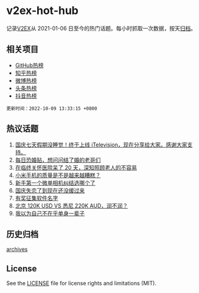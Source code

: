 # v2ex-hot-hub

 记录[V2EX](https://www.v2ex.com/)从 2021-01-06 日至今的热门话题。每小时抓取一次数据，按天[归档](archives)。
 
 ## 相关项目

- [GitHub热榜](https://github.com/lonnyzhang423/github-hot-hub)
- [知乎热榜](https://github.com/lonnyzhang423/zhihu-hot-hub)
- [微博热榜](https://github.com/lonnyzhang423/weibo-hot-hub)
- [头条热榜](https://github.com/lonnyzhang423/toutiao-hot-hub)
- [抖音热榜](https://github.com/lonnyzhang423/douyin-hot-hub)


 `更新时间：2022-10-09 13:33:15 +0800`

## 热议话题

1. [国庆七天假期没睡觉！终于上线 iTelevision，现在分享给大家。感谢大家支持。](https://www.v2ex.com/t/885414)
1. [每日恐婚贴，想问问结了婚的老哥们](https://www.v2ex.com/t/885297)
1. [在临终关怀医院呆了 20 天，深知照顾老人的不容易](https://www.v2ex.com/t/885433)
1. [小米手机的质量是不是越来越糟糕？](https://www.v2ex.com/t/885250)
1. [新手第一个微单相机纠结选哪个了](https://www.v2ex.com/t/885355)
1. [国庆失恋了到现在还没缓过来](https://www.v2ex.com/t/885269)
1. [有奖征集软件名字](https://www.v2ex.com/t/885384)
1. [北京 120K USD VS 悉尼 220K AUD，润不润？](https://www.v2ex.com/t/885434)
1. [我以为自己不在乎单身一辈子](https://www.v2ex.com/t/885452)

## 历史归档

[archives](archives)

## License

See the [LICENSE](LICENSE) file for license rights and limitations (MIT).
